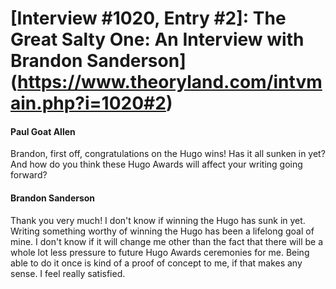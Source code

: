 # [Interview #1020, Entry #2]: The Great Salty One: An Interview with Brandon Sanderson](https://www.theoryland.com/intvmain.php?i=1020#2)

#### Paul Goat Allen

Brandon, first off, congratulations on the Hugo wins! Has it all sunken in yet? And how do you think these Hugo Awards will affect your writing going forward?

#### Brandon Sanderson

Thank you very much! I don't know if winning the Hugo has sunk in yet. Writing something worthy of winning the Hugo has been a lifelong goal of mine. I don't know if it will change me other than the fact that there will be a whole lot less pressure to future Hugo Awards ceremonies for me. Being able to do it once is kind of a proof of concept to me, if that makes any sense. I feel really satisfied.

